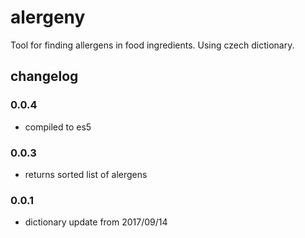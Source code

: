 # alergeny
Tool for finding allergens in food ingredients. Using czech dictionary.
## changelog
### 0.0.4
+ compiled to es5
### 0.0.3
+ returns sorted list of alergens
### 0.0.1
+ dictionary update from 2017/09/14
